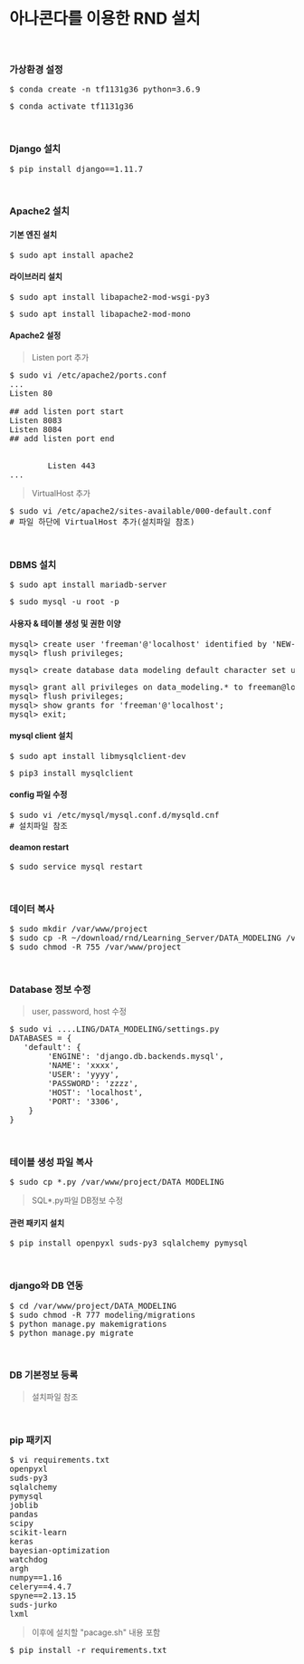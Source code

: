 # 아나콘다를 이용한 RND 설치
</br>

### 가상환경 설정
<pre>$ conda create -n tf1131g36 python=3.6.9</pre>
<pre>$ conda activate tf1131g36</pre>
</br>

### Django 설치
<pre>$ pip install django==1.11.7</pre>
</br>

### Apache2 설치
#### 기본 엔진 설치
<pre>$ sudo apt install apache2</pre>
#### 라이브러리 설치
<pre>$ sudo apt install libapache2-mod-wsgi-py3</pre>
<pre>$ sudo apt install libapache2-mod-mono</pre>
#### Apache2 설정
> Listen port 추가
<pre>$ sudo vi /etc/apache2/ports.conf
...
Listen 80

## add listen port start
Listen 8083
Listen 8084
## add listen port end

<IfModule ssl_module>
        Listen 443
... </pre>
> VirtualHost 추가
<pre>$ sudo vi /etc/apache2/sites-available/000-default.conf
# 파일 하단에 VirtualHost 추가(설치파일 참조)</pre>
</br>

### DBMS 설치
<pre>$ sudo apt install mariadb-server</pre>
<pre>$ sudo mysql -u root -p</pre>
#### 사용자 & 테이블 생성 및 권한 이양
<pre>mysql> create user 'freeman'@'localhost' identified by 'NEW-PASSWORD';
mysql> flush privileges;</pre>
<pre>mysql> create database data_modeling default character set utf8 collate utf8_general_ci;</pre>
<pre>mysql> grant all privileges on data_modeling.* to freeman@localhost;
mysql> flush privileges;
mysql> show grants for 'freeman'@'localhost';
mysql> exit;</pre>
#### mysql client 설치
<pre>$ sudo apt install libmysqlclient-dev</pre>
<pre>$ pip3 install mysqlclient</pre>
#### config 파일 수정
<pre>$ sudo vi /etc/mysql/mysql.conf.d/mysqld.cnf
# 설치파일 참조 </pre>
#### deamon restart
<pre>$ sudo service mysql restart</pre>
</br>

### 데이터 복사
<pre>$ sudo mkdir /var/www/project
$ sudo cp -R ~/download/rnd/Learning_Server/DATA_MODELING /var/www/project
$ sudo chmod -R 755 /var/www/project</pre>
</br>

### Database 정보 수정
> user, password, host 수정
<pre>$ sudo vi ....LING/DATA_MODELING/settings.py
DATABASES = {
   'default': {
        'ENGINE': 'django.db.backends.mysql',
        'NAME': 'xxxx',
        'USER': 'yyyy',
        'PASSWORD': 'zzzz',
        'HOST': 'localhost',
        'PORT': '3306',
    }
} </pre>
</br>

### 테이블 생성 파일 복사
<pre>$ sudo cp *.py /var/www/project/DATA_MODELING</pre>
> SQL*.py파일 DB정보 수정
#### 관련 패키지 설치
<pre>$ pip install openpyxl suds-py3 sqlalchemy pymysql</pre>
</br>

### django와 DB 연동
<pre>$ cd /var/www/project/DATA_MODELING
$ sudo chmod -R 777 modeling/migrations
$ python manage.py makemigrations
$ python manage.py migrate </pre>
</br>

### DB 기본정보 등록
> 설치파일 참조
</br>

### pip 패키지
<pre>$ vi requirements.txt
openpyxl
suds-py3
sqlalchemy
pymysql
joblib
pandas
scipy
scikit-learn
keras
bayesian-optimization
watchdog
argh
numpy==1.16
celery==4.4.7
spyne==2.13.15
suds-jurko
lxml
</pre>
> 이후에 설치할 "pacage.sh" 내용 포함
<pre>$ pip install -r requirements.txt</pre>
